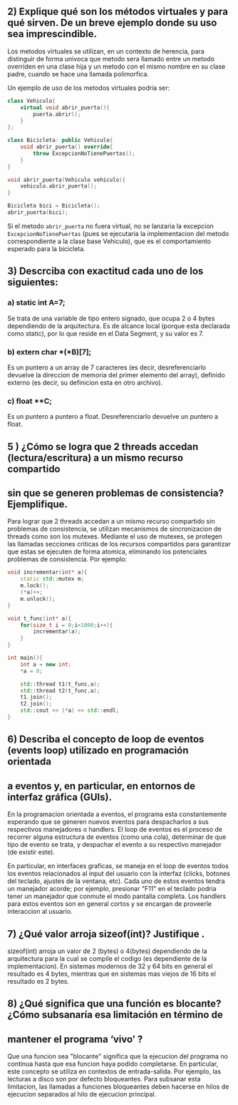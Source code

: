 ## 2) Explique qué son los métodos virtuales y para qué sirven. De un breve ejemplo donde su uso sea imprescindible.

Los metodos virtuales se utilizan, en un contexto de herencia, para distinguir de forma 
univoca que metodo sera llamado entre un metodo overriden en una clase hija y un 
metodo con el mismo nombre en su clase padre, cuando se hace una llamada polimorfica. 

Un ejemplo de uso de los metodos virtuales podria ser:

```C++
class Vehiculo{
    virtual void abrir_puerta(){
        puerta.abrir();
    }
};

class Bicicleta: public Vehiculo{
    void abrir_puerta() override{
        throw ExcepcionNoTienePuertas();
    }
}

void abrir_puerta(Vehiculo vehiculo){
    vehiculo.abrir_puerta();
}

Bicicleta bici = Bicicleta();
abrir_puerta(bici);
```

Si el metodo ```abrir_puerta``` no fuera virtual, no se lanzaria la excepcion ```ExcepcionNoTienePuertas``` (pues se ejecutaria la implementacion del metodo correspondiente a la clase base Vehiculo), que es el comportamiento esperado para la bicicleta.

## 3) Descrciba con exactitud cada uno de los siguientes:
### a) static int A=7;

Se trata de una variable de tipo entero signado, que ocupa 2 o 4 bytes
dependiendo de la arquitectura. Es de alcance local (porque esta declarada como static), por lo que reside en el Data Segment, y su valor es 7.

### b) extern char *(*B)[7];
Es un puntero a un array de 7 caracteres (es decir, desreferenciarlo 
devuelve la direccion de memoria del primer elemento del array), definido externo (es decir, su 
definicion esta en otro archivo).

### c) float **C;
Es un puntero a puntero a float. Desreferenciarlo devuelve un puntero
a float. 


## 5 ) ¿Cómo se logra que 2 threads accedan (lectura/escritura) a un mismo recurso compartido
## sin que se generen problemas de consistencia? Ejemplifique.

Para lograr que 2 threads accedan a un mismo recurso compartido sin problemas de consistencia, se utilizan mecanismos de sincronizacion de threads
como son los mutexes. Mediante el uso de mutexes, se protegen las llamadas secciones criticas de los recursos compartidos para garantizar que estas
se ejecuten de forma atomica, eliminando los potenciales problemas de consistencia. Por ejemplo:

```C++
void incrementar(int* a){
    static std::mutex m;
    m.lock();
    (*a)++;
    m.unlock();
}

void t_func(int* a){
    for(size_t i = 0;i<1000;i++){
        incrementar(a);
    }
}

int main(){
    int a = new int;
    *a = 0;

    std::thread t1(t_func,a);
    std::thread t2(t_func,a);
    t1.join();
    t2.join();
    std::cout << (*a) << std::endl;
}
```

## 6) Describa el concepto de loop de eventos (events loop) utilizado en programación orientada
## a eventos y, en particular, en entornos de interfaz gráfica (GUIs).

En la programacion orientada a eventos, el programa esta constantemente esperando que se generen nuevos eventos para despacharlos
a sus respectivos manejadores o handlers. El loop de eventos es el proceso de recorrer alguna estructura de eventos (como una cola), determinar
de que tipo de evento se trata, y despachar el evento a su respectivo manejador (de existir este).

En particular, en interfaces graficas, se maneja en el loop de eventos todos los eventos relacionados al input del usuario con la interfaz (clicks, botones
del teclado, ajustes de la ventana, etc). Cada uno de estos eventos tendra un manejador acorde; por ejemplo, presionar "F11" en el teclado podria tener un 
manejador que conmute el modo pantalla completa. Los handlers
para estos eventos son en general cortos y se encargan de proveerle interaccion al usuario. 

## 7) ¿Qué valor arroja sizeof(int)? Justifique .

sizeof(int) arroja un valor de 2 (bytes) o 4(bytes) dependiendo de la arquitectura para la cual se compile el codigo (es dependiente de la implementacion). En
sistemas modernos de 32 y 64 bits en general el resultado es 4 bytes, mientras que en sistemas mas viejos de 16 bits el resultado es 2 bytes.

## 8) ¿Qué significa que una función es blocante?¿Cómo subsanaría esa limitación en término de
## mantener el programa ‘vivo’ ?

Que una funcion sea "blocante" significa que la ejecucion del programa no continua hasta que esa funcion haya podido completarse. En particular, este 
concepto se utiliza en contextos de entrada-salida. Por ejemplo, las lecturas a disco son por defecto bloqueantes. Para subsanar esta limitacion, las 
llamadas a funciones bloqueantes deben hacerse en hilos de ejecucion separados al hilo de ejecucion principal. 